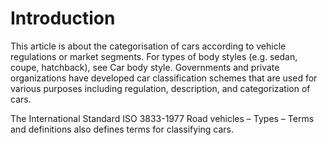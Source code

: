 # Introduction
This article is about the categorisation of cars according to vehicle regulations or market segments. For types of body styles (e.g. sedan, coupe, hatchback), see Car body style.
Governments and private organizations have developed car classification schemes that are used for various purposes including regulation, description, and categorization of cars.

The International Standard ISO 3833-1977 Road vehicles – Types – Terms and definitions also defines terms for classifying cars.
